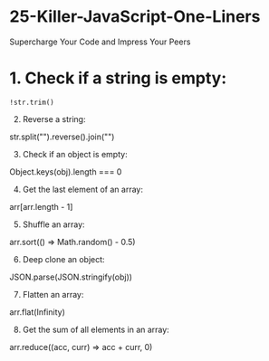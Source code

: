 # 25-Killer-JavaScript-One-Liners
Supercharge Your Code and Impress Your Peers

# 1. Check if a string is empty:
```
!str.trim()
```
2. Reverse a string:

str.split("").reverse().join("")

3. Check if an object is empty:

Object.keys(obj).length === 0

4. Get the last element of an array:

arr[arr.length - 1]

5. Shuffle an array:

arr.sort(() => Math.random() - 0.5)

6. Deep clone an object:

JSON.parse(JSON.stringify(obj))

7. Flatten an array:

arr.flat(Infinity)

8. Get the sum of all elements in an array:

arr.reduce((acc, curr) => acc + curr, 0)

